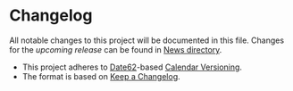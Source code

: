 # Changelog

All notable changes to this project will be documented in this file. Changes for the *upcoming release* can be found in [News directory](https://github.com/makukha/multipython/tree/main/news.d).

* This project adheres to [Date62](http://github.com/date62/date62-python)-based [Calendar Versioning](https://calver.org).
* The format is based on [Keep a Changelog](https://keepachangelog.com/en/1.0.0/).

<!-- towncrier release notes start -->

